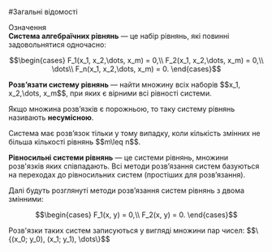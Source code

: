 #Загальні відомості

<div class="space">
<div class="eoz-wrap">
<span class="eoz">Означення</span>
<div class="eoz-text">
<b>Системa алгебраїчних рівнянь</b> — це набір рівнянь, які повинні задовольнятися одночасно:
<p align="center">$$\begin{cases}
	F_1(x_1, x_2,\dots, x_m) = 0,\\
	F_2(x_1, x_2,\dots, x_m) = 0,\\
	\dots\\
	F_n(x_1, x_2,\dots, x_m) = 0.
	\end{cases}$$</p>
<p><b>Розв’язати систему рівнянь</b> — найти множину всіх наборів $$x_1, x_2,\dots, x_m$$, при яких є вірними всі рівності системи.</p>
<p>Якщо множина розв’язків є порожньою, то таку систему рівнянь називають <b>несумісною</b>.</p>
<p>Система має розв’язок тільки у тому випадку, коли кількість змінних не більша кількості рівнянь $$m\leq n$$.</p>
<b>Рівносильні системи рівнянь</b> — це системи рівнянь, множини розв'язків яких співпадають. Всі методи розв’язання систем базуються на переходах до рівносильних систем (простіших для розв’язання).
</div>
</div>
</div>

<p>Далі будуть розглянуті методи розв’язання систем рівнянь з двома змінними:</p>

<p align="center">$$\begin{cases}
	F_1(x, y) = 0,\\
	F_2(x, y) = 0.
	\end{cases}$$
</p>

<p>Розв'язки таких систем записуються у вигляді множини пар чисел: $$\{(x_0; y_0), (x_1; y_1), \dots\}$$</p>

